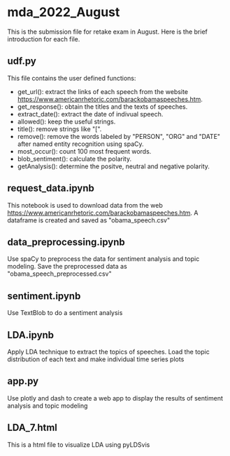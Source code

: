 # mda_2022_August
This is the submission file for retake exam in August. Here is the brief introduction for each file.
## udf.py
This file contains the user defined functions:
* get_url(): extract the links of each speech from the website https://www.americanrhetoric.com/barackobamaspeeches.htm.  
* get_response(): obtain the titles and the texts of speeches.
* extract_date(): extract the date of indivual speech.
* allowed(): keep the useful strings.
* title(): remove strings like "[<title>")" and "</title>".
* remove(): remove the words labeled by "PERSON", "ORG" and "DATE" after named entity recognition using spaCy.
* most_occur(): count 100 most frequent words.
* blob_sentiment(): calculate the polarity.
* getAnalysis(): determine the positve, neutral and negative polarity.
## request_data.ipynb
This notebook is used to download data from the web https://www.americanrhetoric.com/barackobamaspeeches.htm. A dataframe is created and saved as "obama_speech.csv"
## data_preprocessing.ipynb
Use spaCy to preprocess the data for sentiment analysis and topic modeling. Save the preprocessed data as "obama_speech_preprocessed.csv"
## sentiment.ipynb
Use TextBlob to do a sentiment analysis
## LDA.ipynb
Apply LDA technique to extract the topics of speeches. Load the topic distribution of each text and make individual time series plots
## app.py
Use plotly and dash to create a web app to display the results of sentiment analysis and topic modeling
## LDA_7.html
This is a html file to visualize LDA using pyLDSvis
